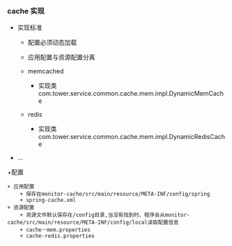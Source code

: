 ### cache 实现

+ 实现标准

	+ 配置必须动态加载
	+ 应用配置与资源配置分离
	
	+ memcached

		+ 实现类 com.tower.service.common.cache.mem.impl.DynamicMemCache
	+ redis
		+ 实现类 com.tower.service.common.cache.mem.impl.DynamicRedisCache
	
+ ... 

+配置

	+ 应用配置
		+ 保存在monitor-cache/src/main/resource/META-INF/config/spring
		+ spring-cache.xml
	+ 资源配置
		+ 资源文件默认保存在/config目录,当没有找到时，程序会从monitor-cache/src/main/resource/META-INF/config/local读取配置信息
		+ cache－mem.properties
		+ cache-redis.properties
